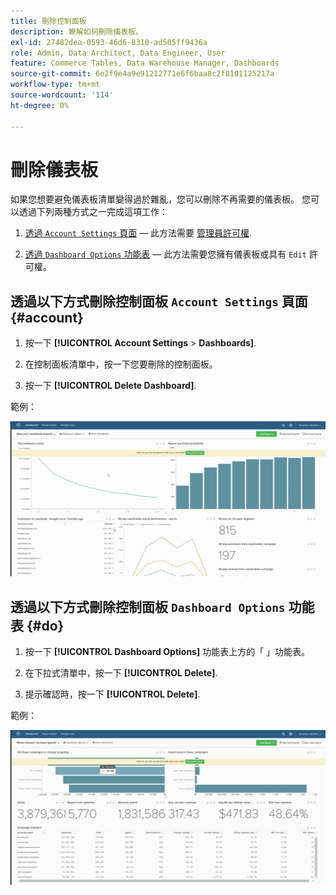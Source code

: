```yaml
---
title: 刪除控制面板
description: 瞭解如何刪除儀表板。
exl-id: 27482dea-0593-46d6-8310-ad505ff9436a
role: Admin, Data Architect, Data Engineer, User
feature: Commerce Tables, Data Warehouse Manager, Dashboards
source-git-commit: 6e2f9e4a9e91212771e6f6baa8c2f8101125217a
workflow-type: tm+mt
source-wordcount: '114'
ht-degree: 0%

---
```


# 刪除儀表板

如果您想要避免儀表板清單變得過於雜亂，您可以刪除不再需要的儀表板。 您可以透過下列兩種方式之一完成這項工作：

1. [透過 `Account Settings` 頁面](#account)  — 此方法需要 [管理員許可權](../../administrator/user-management/user-management.md).

1. [透過 `Dashboard Options` 功能表](#do)  — 此方法需要您擁有儀表板或具有 `Edit` 許可權。

## 透過以下方式刪除控制面板 `Account Settings` 頁面 {#account}

1. 按一下 **[!UICONTROL Account Settings** > **Dashboards]**.

1. 在控制面板清單中，按一下您要刪除的控制面板。

1. 按一下 **[!UICONTROL Delete Dashboard]**.

範例：

![刪除儀表板](../../assets/deleting_dash.gif)<!--{: width="703" height="346"}-->

## 透過以下方式刪除控制面板 `Dashboard Options` 功能表 {#do}

1. 按一下 **[!UICONTROL Dashboard Options]** 功能表上方的「 」功能表。

1. 在下拉式清單中，按一下 **[!UICONTROL Delete]**.

1. 提示確認時，按一下 **[!UICONTROL Delete]**.

範例：

![刪除儀表板](../../assets/deleting_dash_2.gif)<!--{: width="703" height="347"}-->
